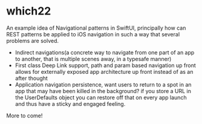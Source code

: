 # which22
An example idea of Navigational patterns in SwiftUI, principally how can REST patterns be applied to iOS navigation in such a way that several problems are solved.

- Indirect navigations(a concrete way to navigate from one part of an app to another, that is multiple scenes away, in a typesafe manner)
- First class Deep Link support, path and param based navigation up front allows for externally exposed app architecture up front instead of as an after thought
- Application navigation persistence, want users to return to a spot in an app that may have been killed in the background? if you store a URL in the UserDefaults object you can restore off that on every app launch and thus have a sticky and engaged feeling.


More to come!
